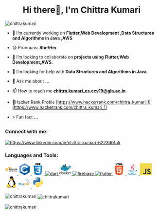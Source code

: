 <h1 align="center">Hi there👋, I'm Chittra Kumari</h1>
<p align="left"> <img src="https://komarev.com/ghpvc/?username=chittrakumari&label=Profile%20views&color=0e75b6&style=flat" alt="chittrakumari" /> </p>

- 🔭 I’m currently working on **Flutter,Web Development ,Data Structures and Algorithms in Java ,AWS**

- 😄 Pronouns: **She/Her**

- 👯 I’m looking to collaborate on **projects using Flutter,Web Development,AWS.**

- 🤝 I’m looking for help with **Data Structures and Algorithms in Java.**

- 💬 Ask me about **...**

- 📫 How to reach me **chittra.kumari_cs.ccv19@gla.ac.in**

- 📌Hacker Rank Profile [https://www.hackerrank.com/chittra_kumari_1](https://www.hackerrank.com/chittra_kumari_1)

- ⚡ Fun fact **...**

<h3 align="left">Connect with me:</h3>
<p align="left">
<a href="https://linkedin.com/in/https://www.linkedin.com/in/chittra-kumari-62236b1a5" target="blank"><img align="center" src="https://raw.githubusercontent.com/rahuldkjain/github-profile-readme-generator/master/src/images/icons/Social/linked-in-alt.svg" alt="https://www.linkedin.com/in/chittra-kumari-62236b1a5" height="30" width="40" /></a>
</p>

<h3 align="left">Languages and Tools:</h3>
<p align="left"> <a href="https://aws.amazon.com" target="_blank"> <img src="https://raw.githubusercontent.com/devicons/devicon/master/icons/amazonwebservices/amazonwebservices-original-wordmark.svg" alt="aws" width="40" height="40"/> </a> <a href="https://www.cprogramming.com/" target="_blank"> <img src="https://raw.githubusercontent.com/devicons/devicon/master/icons/c/c-original.svg" alt="c" width="40" height="40"/> </a> <a href="https://www.w3schools.com/css/" target="_blank"> <img src="https://raw.githubusercontent.com/devicons/devicon/master/icons/css3/css3-original-wordmark.svg" alt="css3" width="40" height="40"/> </a> <a href="https://dart.dev" target="_blank"> <img src="https://www.vectorlogo.zone/logos/dartlang/dartlang-icon.svg" alt="dart" width="40" height="40"/> </a> <a href="https://www.docker.com/" target="_blank"> <img src="https://raw.githubusercontent.com/devicons/devicon/master/icons/docker/docker-original-wordmark.svg" alt="docker" width="40" height="40"/> </a> <a href="https://firebase.google.com/" target="_blank"> <img src="https://www.vectorlogo.zone/logos/firebase/firebase-icon.svg" alt="firebase" width="40" height="40"/> </a> <a href="https://flutter.dev" target="_blank"> <img src="https://www.vectorlogo.zone/logos/flutterio/flutterio-icon.svg" alt="flutter" width="40" height="40"/> </a> <a href="https://www.w3.org/html/" target="_blank"> <img src="https://raw.githubusercontent.com/devicons/devicon/master/icons/html5/html5-original-wordmark.svg" alt="html5" width="40" height="40"/> </a> <a href="https://www.java.com" target="_blank"> <img src="https://raw.githubusercontent.com/devicons/devicon/master/icons/java/java-original.svg" alt="java" width="40" height="40"/> </a> <a href="https://developer.mozilla.org/en-US/docs/Web/JavaScript" target="_blank"> <img src="https://raw.githubusercontent.com/devicons/devicon/master/icons/javascript/javascript-original.svg" alt="javascript" width="40" height="40"/> </a> <a href="https://www.linux.org/" target="_blank"> <img src="https://raw.githubusercontent.com/devicons/devicon/master/icons/linux/linux-original.svg" alt="linux" width="40" height="40"/> </a> <a href="https://www.mysql.com/" target="_blank"> <img src="https://raw.githubusercontent.com/devicons/devicon/master/icons/mysql/mysql-original-wordmark.svg" alt="mysql" width="40" height="40"/> </a> <a href="https://www.python.org" target="_blank"> <img src="https://raw.githubusercontent.com/devicons/devicon/master/icons/python/python-original.svg" alt="python" width="40" height="40"/> </a> </p>

<p><img align="left" src="https://github-readme-stats.vercel.app/api/top-langs?username=chittrakumari&show_icons=true&locale=en&layout=compact" alt="chittrakumari" /></p>

<p>&nbsp;<img align="center" src="https://github-readme-stats.vercel.app/api?username=chittrakumari&show_icons=true&locale=en" alt="chittrakumari" /></p>

<p><img align="center" src="https://github-readme-streak-stats.herokuapp.com/?user=chittrakumari&" alt="chittrakumari" /></p>

